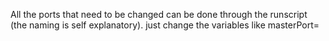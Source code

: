 
All the ports that need to be changed can be done through the 
runscript (the naming is self explanatory). just change the
variables like masterPort=<whatever port you want to use>


